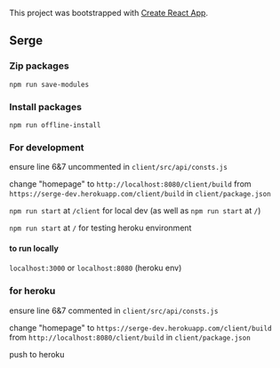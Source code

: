 This project was bootstrapped with [Create React App](https://github.com/facebook/create-react-app).

## Serge

### Zip packages 
`npm run save-modules`

### Install packages 
`npm run offline-install`

### For development
ensure line 6&7 uncommented in `client/src/api/consts.js`

change "homepage" to `http://localhost:8080/client/build` from `https://serge-dev.herokuapp.com/client/build` in `client/package.json`

`npm run start` at `/client` for local dev (as well as `npm run start` at `/`)

`npm run start` at `/` for testing heroku environment

#### to run locally
`localhost:3000` or `localhost:8080` (heroku env)

### for heroku
ensure line 6&7 commented in `client/src/api/consts.js`

change "homepage" to `https://serge-dev.herokuapp.com/client/build` from `http://localhost:8080/client/build` in `client/package.json` 

push to heroku
